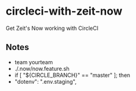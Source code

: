 # circleci-with-zeit-now

Get Zeit's Now working with CircleCI

## Notes

* team yourteam
* ./.now/now.feature.sh
* if [ "${CIRCLE_BRANCH}" == "master" ]; then
* "dotenv": ".env.staging",
